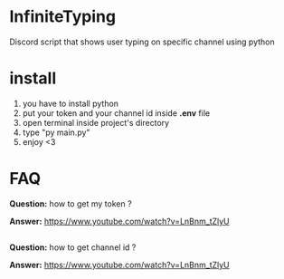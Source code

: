 # InfiniteTyping
 Discord script that shows user typing on specific channel
 using python  

# install
1. you have to install python
2. put your token and your channel id inside **.env** file
3. open terminal inside project's directory
4. type "py main.py"
5. enjoy <3

# FAQ
**Question:** how to get my token ?

**Answer:** https://www.youtube.com/watch?v=LnBnm_tZlyU

##
**Question:** how to get channel id ?

**Answer:** https://www.youtube.com/watch?v=LnBnm_tZlyU